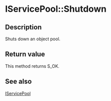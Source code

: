 # IServicePool::Shutdown

## Description

Shuts down an object pool.

## Return value

This method returns S_OK.

## See also

[IServicePool](https://learn.microsoft.com/windows/desktop/api/comsvcs/nn-comsvcs-iservicepool)